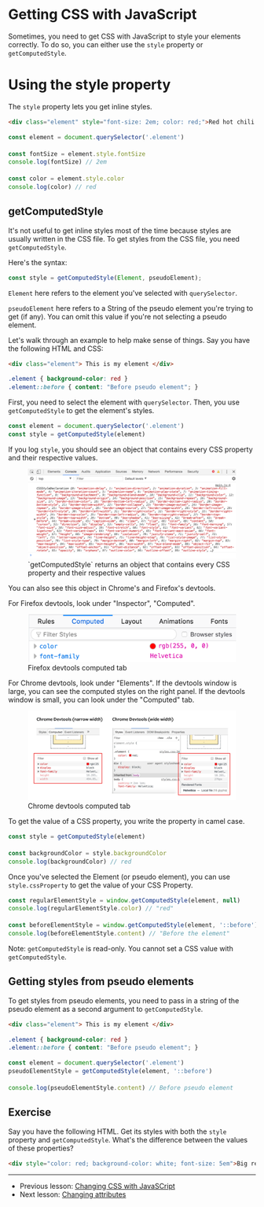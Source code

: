 # Getting CSS with JavaScript

Sometimes, you need to get CSS with JavaScript to style your elements correctly. To do so, you can either use the `style` property or `getComputedStyle`.

# Using the style property

The `style` property lets you get inline styles.

```html
<div class="element" style="font-size: 2em; color: red;">Red hot chili pepper!</div>
```

```js
const element = document.querySelector('.element')

const fontSize = element.style.fontSize
console.log(fontSize) // 2em

const color = element.style.color
console.log(color) // red
```

## getComputedStyle

It's not useful to get inline styles most of the time because styles are usually written in the CSS file. To get styles from the CSS file, you need `getComputedStyle`.

Here's the syntax:

```js
const style = getComputedStyle(Element, pseudoElement);
```

`Element` here refers to the element you've selected with `querySelector`.

`pseudoElement` here refers to a String of the pseudo element you're trying to get (if any). You can omit this value if you're not selecting a pseudo element.

Let's walk through an example to help make sense of things. Say you have the following HTML and CSS:

```html
<div class="element"> This is my element </div>
```

```css
.element { background-color: red }
.element::before { content: "Before pseudo element"; }
```

First, you need to select the element with `querySelector`. Then, you use `getComputedStyle` to get the element's styles.

```js
const element = document.querySelector('.element')
const style = getComputedStyle(element)
```

If you log `style`, you should see an object that contains every CSS property and their respective values.

<figure>
  <img src="../../images/dom-basics/get-css/all-properties.png" alt="`getComputedStyle` returns an object that contains every CSS property and their respective values">
  <figcaption>`getComputedStyle` returns an object that contains every CSS property and their respective values</figcaption>
</figure>

You can also see this object in Chrome's and Firefox's devtools.

For Firefox devtools, look under "Inspector", "Computed".

<figure>
  <img src="../../images/dom-basics/get-css/firefox.png" alt="Firefox devtools computed tab">
  <figcaption aria-hidden>Firefox devtools computed tab</figcaption>
</figure>

For Chrome devtools, look under "Elements". If the devtools window is large, you can see the computed styles on the right panel. If the devtools window is small, you can look under the "Computed" tab.

<figure>
  <img src="../../images/dom-basics/get-css/chrome.png" alt="Chrome devtools computed tab">
  <figcaption aria-hidden>Chrome devtools computed tab</figcaption>
</figure>

To get the value of a CSS property, you write the property in camel case.

```js
const style = getComputedStyle(element)

const backgroundColor = style.backgroundColor
console.log(backgroundColor) // red
```

Once you've selected the Element (or pseudo element), you can use `style.cssProperty` to get the value of your CSS Property.

```js
const regularElementStyle = window.getComputedStyle(element, null)
console.log(regularElementStyle.color) // "red"

const beforeElementStyle = window.getComputedStyle(element, '::before')
console.log(beforeElementStyle.content) // "Before the element"
```

Note: `getComputedStyle` is read-only. You cannot set a CSS value with `getComputedStyle`.

## Getting styles from pseudo elements

To get styles from pseudo elements, you need to pass in a string of the pseudo element as a second argument to `getComputedStyle`.

```html
<div class="element"> This is my element </div>
```

```css
.element { background-color: red }
.element::before { content: "Before pseudo element"; }
```

```js
const element = document.querySelector('.element')
pseudoElementStyle = getComputedStyle(element, '::before')

console.log(pseudoElementStyle.content) // Before pseudo element
```

## Exercise

Say you have the following HTML. Get its styles with both the `style` property and `getComputedStyle`. What's the difference between the values of these properties?

```html
<div style="color: red; background-color: white; font-size: 5em">Big red text!</div>
```

---

- Previous lesson: [Changing CSS with JavaSCript](02.changing-css.md)
- Next lesson: [Changing attributes](04.changing-attributes.md)
